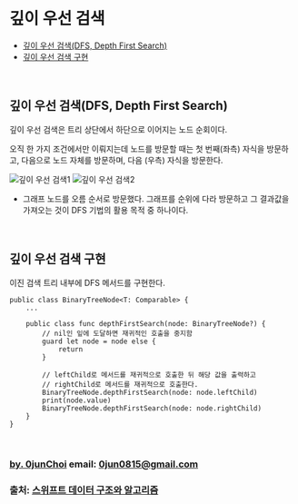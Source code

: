 # 깊이 우선 검색


* [깊이 우선 검색(DFS, Depth First Search)](#깊이-우선-검색dfs,-depth-first-search)
* [깊이 우선 검색 구현](#깊이-우선-검색-구현)


&nbsp;
## 깊이 우선 검색(DFS, Depth First Search)
깊이 우선 검색은 트리 상단에서 하단으로 이어지는 노드 순회이다.


오직 한 가지 조건에서만 이뤄지는데 노드를 방문할 때는 첫 번째(좌측) 자식을 방문하고, 다음으로 노드 자체를 방문하며, 다음 (우측) 자식을 방문한다.


![깊이 우선 검색1]()
![깊이 우선 검색2]()


* 그래프 노드를 오름 순서로 방문했다. 그래프를 순위에 다라 방문하고 그 결과값을 가져오는 것이 DFS 기법의 활용 목적 중 하나이다.


&nbsp;
## 깊이 우선 검색 구현
이진 검색 트리 내부에 DFS 메서드를 구현한다.
```
public class BinaryTreeNode<T: Comparable> {
    ...
    
    public class func depthFirstSearch(node: BinaryTreeNode?) {
        // nil인 잎에 도달하면 재귀적인 호출을 중지함
        guard let node = node else {
            return
        }

        // leftChild로 메서드를 재귀적으로 호출한 뒤 해당 값을 출력하고
        // rightChild로 메서드를 재귀적으로 호출한다.
        BinaryTreeNode.depthFirstSearch(node: node.leftChild)
        print(node.value)
        BinaryTreeNode.depthFirstSearch(node: node.rightChild)
    }
}
```


&nbsp;
&nbsp;      
### [by. 0junChoi](https://github.com/0jun0815) email: <0jun0815@gmail.com>
### 출처: [스위프트 데이터 구조와 알고리즘](http://acornpub.co.kr/book/swift-structure-algorithms)
